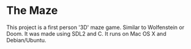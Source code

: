 # The Maze
This project is a first person '3D' maze game. Similar to Wolfenstein or Doom. It was made using SDL2 and C. It runs on Mac OS X and Debian/Ubuntu.

